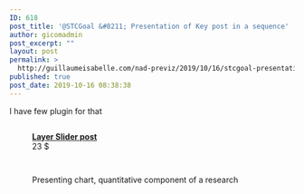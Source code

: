 ```yaml
---
ID: 618
post_title: '@STCGoal &#8211; Presentation of Key post in a sequence'
author: gicomadmin
post_excerpt: ""
layout: post
permalink: >
  http://guillaumeisabelle.com/nad-previz/2019/10/16/stcgoal-presentation-of-key-post-in-a-sequence/
published: true
post_date: 2019-10-16 08:38:38
---
```

<!-- wp:block-lab/stc-vision-block {"vision":"I am able to choose from my post or page and create a sequence for presenting - The navigation between them is fluid and I would optionally like to comment the page/post/media I am linking","dtdue":"191020"} /-->

<!-- wp:paragraph -->

I have few plugin for that

<!-- /wp:paragraph -->

<!-- wp:image {"id":625} --><figure class="wp-block-image">

<img src="http://guillaumeisabelle.com/nad-previz/wp-content/uploads/sites/19/2019/10/image-29-1024x504.png" alt="" class="wp-image-625" /><figcaption>[**Layer Slider post**][1]  
23 $</figcaption></figure> <!-- /wp:image -->

<!-- wp:image {"id":626} --><figure class="wp-block-image">

<img src="http://guillaumeisabelle.com/nad-previz/wp-content/uploads/sites/19/2019/10/image-30-1024x544.png" alt="" class="wp-image-626" /></figure> <!-- /wp:image -->

<!-- wp:image {"id":627} --><figure class="wp-block-image">

<img src="http://guillaumeisabelle.com/nad-previz/wp-content/uploads/sites/19/2019/10/image-31-1024x506.png" alt="" class="wp-image-627" /><figcaption>Presenting chart, quantitative component of a research</figcaption></figure> <!-- /wp:image -->

 [1]: http://guillaumeisabelle.com/blogging/2019/10/16/layer-slider-plugin-web-settler/